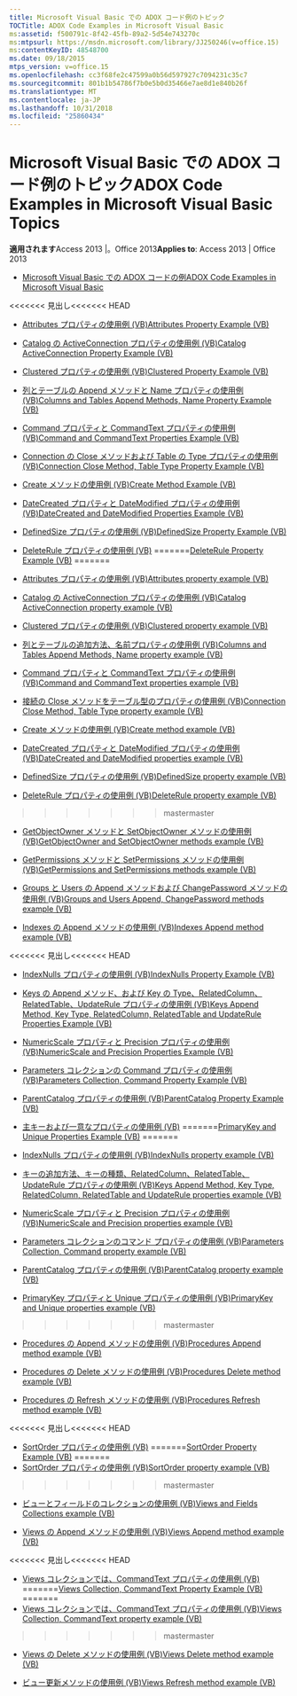 ```yaml
---
title: Microsoft Visual Basic での ADOX コード例のトピック
TOCTitle: ADOX Code Examples in Microsoft Visual Basic
ms:assetid: f500791c-8f42-45fb-89a2-5d54e743270c
ms:mtpsurl: https://msdn.microsoft.com/library/JJ250246(v=office.15)
ms:contentKeyID: 48548700
ms.date: 09/18/2015
mtps_version: v=office.15
ms.openlocfilehash: cc3f68fe2c47599a0b56d597927c7094231c35c7
ms.sourcegitcommit: 801b1b54786f7b0e5b0d35466e7ae8d1e840b26f
ms.translationtype: MT
ms.contentlocale: ja-JP
ms.lasthandoff: 10/31/2018
ms.locfileid: "25860434"
---
```

# <a name="adox-code-examples-in-microsoft-visual-basic-topics"></a><span data-ttu-id="4dae4-102">Microsoft Visual Basic での ADOX コード例のトピック</span><span class="sxs-lookup"><span data-stu-id="4dae4-102">ADOX Code Examples in Microsoft Visual Basic Topics</span></span>


<span data-ttu-id="4dae4-103">**適用されます**Access 2013 |。Office 2013</span><span class="sxs-lookup"><span data-stu-id="4dae4-103">**Applies to**: Access 2013 | Office 2013</span></span>


  - [<span data-ttu-id="4dae4-104">Microsoft Visual Basic での ADOX コードの例</span><span class="sxs-lookup"><span data-stu-id="4dae4-104">ADOX Code Examples in Microsoft Visual Basic</span></span>](adox-code-examples-in-microsoft-visual-basic.md)

<span data-ttu-id="4dae4-105"><<<<<<< 見出し</span><span class="sxs-lookup"><span data-stu-id="4dae4-105"><<<<<<< HEAD</span></span>
  - [<span data-ttu-id="4dae4-106">Attributes プロパティの使用例 (VB)</span><span class="sxs-lookup"><span data-stu-id="4dae4-106">Attributes Property Example (VB)</span></span>](attributes-property-example-vb.md)

  - [<span data-ttu-id="4dae4-107">Catalog の ActiveConnection プロパティの使用例 (VB)</span><span class="sxs-lookup"><span data-stu-id="4dae4-107">Catalog ActiveConnection Property Example (VB)</span></span>](catalog-activeconnection-property-example-vb.md)

  - [<span data-ttu-id="4dae4-108">Clustered プロパティの使用例 (VB)</span><span class="sxs-lookup"><span data-stu-id="4dae4-108">Clustered Property Example (VB)</span></span>](clustered-property-example-vb.md)

  - [<span data-ttu-id="4dae4-109">列とテーブルの Append メソッドと Name プロパティの使用例 (VB)</span><span class="sxs-lookup"><span data-stu-id="4dae4-109">Columns and Tables Append Methods, Name Property Example (VB)</span></span>](columns-and-tables-append-methods-name-property-example-vb.md)

  - [<span data-ttu-id="4dae4-110">Command プロパティと CommandText プロパティの使用例 (VB)</span><span class="sxs-lookup"><span data-stu-id="4dae4-110">Command and CommandText Properties Example (VB)</span></span>](command-and-commandtext-properties-example-vb.md)

  - [<span data-ttu-id="4dae4-111">Connection の Close メソッドおよび Table の Type プロパティの使用例 (VB)</span><span class="sxs-lookup"><span data-stu-id="4dae4-111">Connection Close Method, Table Type Property Example (VB)</span></span>](connection-close-method-table-type-property-example-vb.md)

  - [<span data-ttu-id="4dae4-112">Create メソッドの使用例 (VB)</span><span class="sxs-lookup"><span data-stu-id="4dae4-112">Create Method Example (VB)</span></span>](create-method-example-vb.md)

  - [<span data-ttu-id="4dae4-113">DateCreated プロパティと DateModified プロパティの使用例 (VB)</span><span class="sxs-lookup"><span data-stu-id="4dae4-113">DateCreated and DateModified Properties Example (VB)</span></span>](datecreated-and-datemodified-properties-example-vb.md)

  - [<span data-ttu-id="4dae4-114">DefinedSize プロパティの使用例 (VB)</span><span class="sxs-lookup"><span data-stu-id="4dae4-114">DefinedSize Property Example (VB)</span></span>](definedsize-property-example-vb.md)

  - <span data-ttu-id="4dae4-115">[DeleteRule プロパティの使用例 (VB)](deleterule-property-example-vb.md)
=======</span><span class="sxs-lookup"><span data-stu-id="4dae4-115">[DeleteRule Property Example (VB)](deleterule-property-example-vb.md)
=======</span></span>
  - [<span data-ttu-id="4dae4-116">Attributes プロパティの使用例 (VB)</span><span class="sxs-lookup"><span data-stu-id="4dae4-116">Attributes property example (VB)</span></span>](attributes-property-example-vb.md)

  - [<span data-ttu-id="4dae4-117">Catalog の ActiveConnection プロパティの使用例 (VB)</span><span class="sxs-lookup"><span data-stu-id="4dae4-117">Catalog ActiveConnection property example (VB)</span></span>](catalog-activeconnection-property-example-vb.md)

  - [<span data-ttu-id="4dae4-118">Clustered プロパティの使用例 (VB)</span><span class="sxs-lookup"><span data-stu-id="4dae4-118">Clustered property example (VB)</span></span>](clustered-property-example-vb.md)

  - [<span data-ttu-id="4dae4-119">列とテーブルの追加方法、名前プロパティの使用例 (VB)</span><span class="sxs-lookup"><span data-stu-id="4dae4-119">Columns and Tables Append Methods, Name property example (VB)</span></span>](columns-and-tables-append-methods-name-property-example-vb.md)

  - [<span data-ttu-id="4dae4-120">Command プロパティと CommandText プロパティの使用例 (VB)</span><span class="sxs-lookup"><span data-stu-id="4dae4-120">Command and CommandText properties example (VB)</span></span>](command-and-commandtext-properties-example-vb.md)

  - [<span data-ttu-id="4dae4-121">接続の Close メソッドをテーブル型のプロパティの使用例 (VB)</span><span class="sxs-lookup"><span data-stu-id="4dae4-121">Connection Close Method, Table Type property example (VB)</span></span>](connection-close-method-table-type-property-example-vb.md)

  - [<span data-ttu-id="4dae4-122">Create メソッドの使用例 (VB)</span><span class="sxs-lookup"><span data-stu-id="4dae4-122">Create method example (VB)</span></span>](create-method-example-vb.md)

  - [<span data-ttu-id="4dae4-123">DateCreated プロパティと DateModified プロパティの使用例 (VB)</span><span class="sxs-lookup"><span data-stu-id="4dae4-123">DateCreated and DateModified properties example (VB)</span></span>](datecreated-and-datemodified-properties-example-vb.md)

  - [<span data-ttu-id="4dae4-124">DefinedSize プロパティの使用例 (VB)</span><span class="sxs-lookup"><span data-stu-id="4dae4-124">DefinedSize property example (VB)</span></span>](definedsize-property-example-vb.md)

  - [<span data-ttu-id="4dae4-125">DeleteRule プロパティの使用例 (VB)</span><span class="sxs-lookup"><span data-stu-id="4dae4-125">DeleteRule property example (VB)</span></span>](deleterule-property-example-vb.md)
>>>>>>> <span data-ttu-id="4dae4-126">master</span><span class="sxs-lookup"><span data-stu-id="4dae4-126">master</span></span>

  - [<span data-ttu-id="4dae4-127">GetObjectOwner メソッドと SetObjectOwner メソッドの使用例 (VB)</span><span class="sxs-lookup"><span data-stu-id="4dae4-127">GetObjectOwner and SetObjectOwner methods example (VB)</span></span>](getobjectowner-and-setobjectowner-methods-example-vb.md)

  - [<span data-ttu-id="4dae4-128">GetPermissions メソッドと SetPermissions メソッドの使用例 (VB)</span><span class="sxs-lookup"><span data-stu-id="4dae4-128">GetPermissions and SetPermissions methods example (VB)</span></span>](getpermissions-and-setpermissions-methods-example-vb.md)

  - [<span data-ttu-id="4dae4-129">Groups と Users の Append メソッドおよび ChangePassword メソッドの使用例 (VB)</span><span class="sxs-lookup"><span data-stu-id="4dae4-129">Groups and Users Append, ChangePassword methods example (VB)</span></span>](groups-and-users-append-changepassword-methods-example-vb.md)

  - [<span data-ttu-id="4dae4-130">Indexes の Append メソッドの使用例 (VB)</span><span class="sxs-lookup"><span data-stu-id="4dae4-130">Indexes Append method example (VB)</span></span>](indexes-append-method-example-vb.md)

<span data-ttu-id="4dae4-131"><<<<<<< 見出し</span><span class="sxs-lookup"><span data-stu-id="4dae4-131"><<<<<<< HEAD</span></span>
  - [<span data-ttu-id="4dae4-132">IndexNulls プロパティの使用例 (VB)</span><span class="sxs-lookup"><span data-stu-id="4dae4-132">IndexNulls Property Example (VB)</span></span>](indexnulls-property-example-vb.md)

  - [<span data-ttu-id="4dae4-133">Keys の Append メソッド、および Key の Type、RelatedColumn、RelatedTable、UpdateRule プロパティの使用例 (VB)</span><span class="sxs-lookup"><span data-stu-id="4dae4-133">Keys Append Method, Key Type, RelatedColumn, RelatedTable and UpdateRule Properties Example (VB)</span></span>](keys-append-method-key-type-relatedcolumn-relatedtable-and-updaterule-properties-example-vb.md)

  - [<span data-ttu-id="4dae4-134">NumericScale プロパティと Precision プロパティの使用例 (VB)</span><span class="sxs-lookup"><span data-stu-id="4dae4-134">NumericScale and Precision Properties Example (VB)</span></span>](numericscale-and-precision-properties-example-vb.md)

  - [<span data-ttu-id="4dae4-135">Parameters コレクションの Command プロパティの使用例 (VB)</span><span class="sxs-lookup"><span data-stu-id="4dae4-135">Parameters Collection, Command Property Example (VB)</span></span>](parameters-collection-command-property-example-vb.md)

  - [<span data-ttu-id="4dae4-136">ParentCatalog プロパティの使用例 (VB)</span><span class="sxs-lookup"><span data-stu-id="4dae4-136">ParentCatalog Property Example (VB)</span></span>](parentcatalog-property-example-vb.md)

  - <span data-ttu-id="4dae4-137">[主キーおよび一意なプロパティの使用例 (VB)](primarykey-and-unique-properties-example-vb.md)
=======</span><span class="sxs-lookup"><span data-stu-id="4dae4-137">[PrimaryKey and Unique Properties Example (VB)](primarykey-and-unique-properties-example-vb.md)
=======</span></span>
  - [<span data-ttu-id="4dae4-138">IndexNulls プロパティの使用例 (VB)</span><span class="sxs-lookup"><span data-stu-id="4dae4-138">IndexNulls property example (VB)</span></span>](indexnulls-property-example-vb.md)

  - [<span data-ttu-id="4dae4-139">キーの追加方法、キーの種類、RelatedColumn、RelatedTable、UpdateRule プロパティの使用例 (VB)</span><span class="sxs-lookup"><span data-stu-id="4dae4-139">Keys Append Method, Key Type, RelatedColumn, RelatedTable and UpdateRule properties example (VB)</span></span>](keys-append-method-key-type-relatedcolumn-relatedtable-and-updaterule-properties-example-vb.md)

  - [<span data-ttu-id="4dae4-140">NumericScale プロパティと Precision プロパティの使用例 (VB)</span><span class="sxs-lookup"><span data-stu-id="4dae4-140">NumericScale and Precision properties example (VB)</span></span>](numericscale-and-precision-properties-example-vb.md)

  - [<span data-ttu-id="4dae4-141">Parameters コレクションのコマンド プロパティの使用例 (VB)</span><span class="sxs-lookup"><span data-stu-id="4dae4-141">Parameters Collection, Command property example (VB)</span></span>](parameters-collection-command-property-example-vb.md)

  - [<span data-ttu-id="4dae4-142">ParentCatalog プロパティの使用例 (VB)</span><span class="sxs-lookup"><span data-stu-id="4dae4-142">ParentCatalog property example (VB)</span></span>](parentcatalog-property-example-vb.md)

  - [<span data-ttu-id="4dae4-143">PrimaryKey プロパティと Unique プロパティの使用例 (VB)</span><span class="sxs-lookup"><span data-stu-id="4dae4-143">PrimaryKey and Unique properties example (VB)</span></span>](primarykey-and-unique-properties-example-vb.md)
>>>>>>> <span data-ttu-id="4dae4-144">master</span><span class="sxs-lookup"><span data-stu-id="4dae4-144">master</span></span>

  - [<span data-ttu-id="4dae4-145">Procedures の Append メソッドの使用例 (VB)</span><span class="sxs-lookup"><span data-stu-id="4dae4-145">Procedures Append method example (VB)</span></span>](procedures-append-method-example-vb.md)

  - [<span data-ttu-id="4dae4-146">Procedures の Delete メソッドの使用例 (VB)</span><span class="sxs-lookup"><span data-stu-id="4dae4-146">Procedures Delete method example (VB)</span></span>](procedures-delete-method-example-vb.md)

  - [<span data-ttu-id="4dae4-147">Procedures の Refresh メソッドの使用例 (VB)</span><span class="sxs-lookup"><span data-stu-id="4dae4-147">Procedures Refresh method example (VB)</span></span>](procedures-refresh-method-example-vb.md)

<span data-ttu-id="4dae4-148"><<<<<<< 見出し</span><span class="sxs-lookup"><span data-stu-id="4dae4-148"><<<<<<< HEAD</span></span>
  - <span data-ttu-id="4dae4-149">[SortOrder プロパティの使用例 (VB)](sortorder-property-example-vb.md)
=======</span><span class="sxs-lookup"><span data-stu-id="4dae4-149">[SortOrder Property Example (VB)](sortorder-property-example-vb.md)
=======</span></span>
  - [<span data-ttu-id="4dae4-150">SortOrder プロパティの使用例 (VB)</span><span class="sxs-lookup"><span data-stu-id="4dae4-150">SortOrder property example (VB)</span></span>](sortorder-property-example-vb.md)
>>>>>>> <span data-ttu-id="4dae4-151">master</span><span class="sxs-lookup"><span data-stu-id="4dae4-151">master</span></span>

  - [<span data-ttu-id="4dae4-152">ビューとフィールドのコレクションの使用例 (VB)</span><span class="sxs-lookup"><span data-stu-id="4dae4-152">Views and Fields Collections example (VB)</span></span>](views-and-fields-collections-example-vb.md)

  - [<span data-ttu-id="4dae4-153">Views の Append メソッドの使用例 (VB)</span><span class="sxs-lookup"><span data-stu-id="4dae4-153">Views Append method example (VB)</span></span>](views-append-method-example-vb.md)

<span data-ttu-id="4dae4-154"><<<<<<< 見出し</span><span class="sxs-lookup"><span data-stu-id="4dae4-154"><<<<<<< HEAD</span></span>
  - <span data-ttu-id="4dae4-155">[Views コレクションでは、CommandText プロパティの使用例 (VB)](views-collection-commandtext-property-example-vb.md)
=======</span><span class="sxs-lookup"><span data-stu-id="4dae4-155">[Views Collection, CommandText Property Example (VB)](views-collection-commandtext-property-example-vb.md)
=======</span></span>
  - [<span data-ttu-id="4dae4-156">Views コレクションでは、CommandText プロパティの使用例 (VB)</span><span class="sxs-lookup"><span data-stu-id="4dae4-156">Views Collection, CommandText property example (VB)</span></span>](views-collection-commandtext-property-example-vb.md)
>>>>>>> <span data-ttu-id="4dae4-157">master</span><span class="sxs-lookup"><span data-stu-id="4dae4-157">master</span></span>

  - [<span data-ttu-id="4dae4-158">Views の Delete メソッドの使用例 (VB)</span><span class="sxs-lookup"><span data-stu-id="4dae4-158">Views Delete method example (VB)</span></span>](views-delete-method-example-vb.md)

  - [<span data-ttu-id="4dae4-159">ビュー更新メソッドの使用例 (VB)</span><span class="sxs-lookup"><span data-stu-id="4dae4-159">Views Refresh method example (VB)</span></span>](views-refresh-method-example-vb.md)

